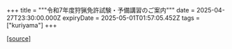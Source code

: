 +++
title = """令和7年度狩猟免許試験・予備講習のご案内"""
date = 2025-04-27T23:30:00.000Z
expiryDate = 2025-05-01T01:57:05.452Z
tags = ["kuriyama"]
+++


[[source]](https://www.town.kuriyama.hokkaido.jp/soshiki/50/26895.html)
